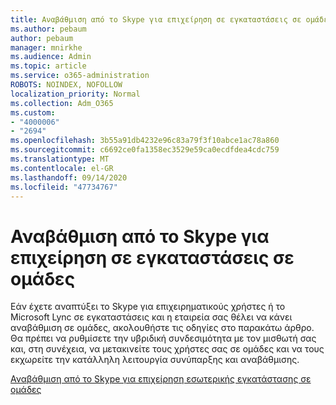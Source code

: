 ```yaml
---
title: Αναβάθμιση από το Skype για επιχείρηση σε εγκαταστάσεις σε ομάδες
ms.author: pebaum
author: pebaum
manager: mnirkhe
ms.audience: Admin
ms.topic: article
ms.service: o365-administration
ROBOTS: NOINDEX, NOFOLLOW
localization_priority: Normal
ms.collection: Adm_O365
ms.custom:
- "4000006"
- "2694"
ms.openlocfilehash: 3b55a91db4232e96c83a79f3f10abce1ac78a860
ms.sourcegitcommit: c6692ce0fa1358ec3529e59ca0ecdfdea4cdc759
ms.translationtype: MT
ms.contentlocale: el-GR
ms.lasthandoff: 09/14/2020
ms.locfileid: "47734767"
---
```

# <a name="upgrade-from-skype-for-business-on-premises-to-teams"></a>Αναβάθμιση από το Skype για επιχείρηση σε εγκαταστάσεις σε ομάδες

Εάν έχετε αναπτύξει το Skype για επιχειρηματικούς χρήστες ή το Microsoft Lync σε εγκαταστάσεις και η εταιρεία σας θέλει να κάνει αναβάθμιση σε ομάδες, ακολουθήστε τις οδηγίες στο παρακάτω άρθρο. Θα πρέπει να ρυθμίσετε την υβριδική συνδεσιμότητα με τον μισθωτή σας και, στη συνέχεια, να μετακινείτε τους χρήστες σας σε ομάδες και να τους εκχωρείτε την κατάλληλη λειτουργία συνύπαρξης και αναβάθμισης. 

[Αναβάθμιση από το Skype για επιχείρηση εσωτερικής εγκατάστασης σε ομάδες](https://docs.microsoft.com/MicrosoftTeams/upgrade-to-teams-execute-skypeforbusinesshybridonprem)


